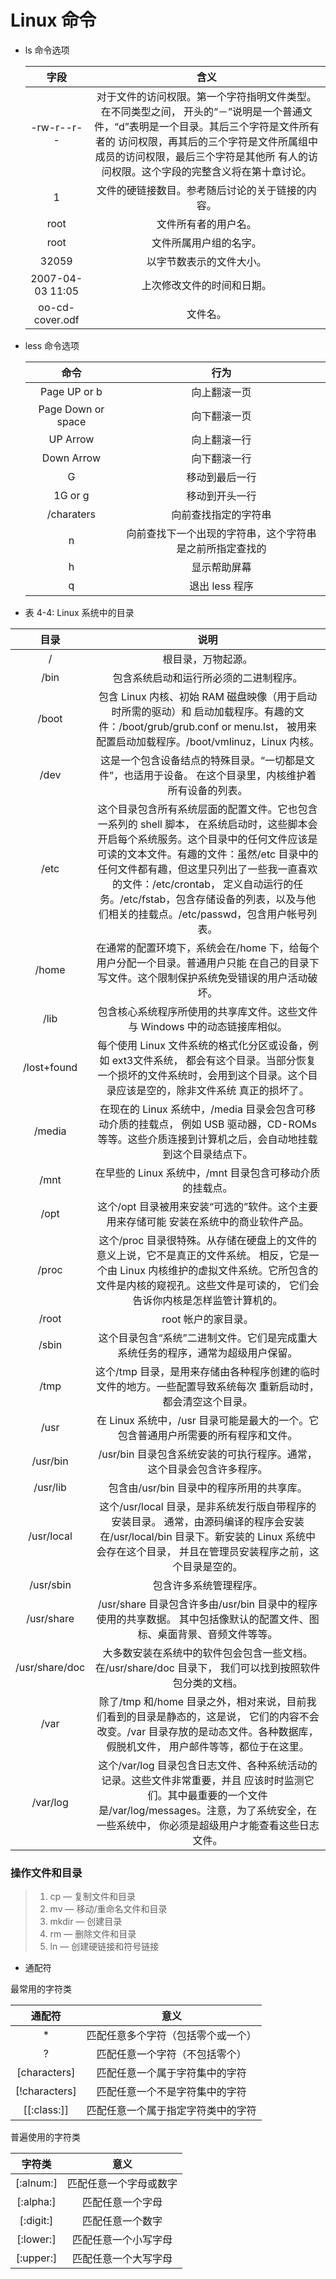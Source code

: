 # Linux 命令
* ls 命令选项

  |       字段       |                             含义                             |
  | :--------------: | :----------------------------------------------------------: |
  |    -rw-r--r--    | 对于文件的访问权限。第一个字符指明文件类型。在不同类型之间， 开头的“－”说明是一个普通文件，“d”表明是一个目录。其后三个字符是文件所有者的 访问权限，再其后的三个字符是文件所属组中成员的访问权限，最后三个字符是其他所 有人的访问权限。这个字段的完整含义将在第十章讨论。 |
  |        1         |       文件的硬链接数目。参考随后讨论的关于链接的内容。       |
  |       root       |                     文件所有者的用户名。                     |
  |       root       |                    文件所属用户组的名字。                    |
  |      32059       |                   以字节数表示的文件大小。                   |
  | 2007-04-03 11:05 |                  上次修改文件的时间和日期。                  |
  | oo-cd-cover.odf  |                           文件名。                           |

  

* less 命令选项

  |        命令        |                           行为                           |
  | :----------------: | :------------------------------------------------------: |
  |    Page UP or b    |                       向上翻滚一页                       |
  | Page Down or space |                       向下翻滚一页                       |
  |      UP Arrow      |                       向上翻滚一行                       |
  |     Down Arrow     |                       向下翻滚一行                       |
  |         G          |                      移动到最后一行                      |
  |      1G or g       |                      移动到开头一行                      |
  |     /charaters     |                   向前查找指定的字符串                   |
  |         n          | 向前查找下一个出现的字符串，这个字符串是之前所指定查找的 |
  |         h          |                       显示帮助屏幕                       |
  |         q          |                      退出 less 程序                      |

  

* 表 4-4: Linux 系统中的目录


|目录|说明|
|:-:|:-:|
| /              | 根目录，万物起源。                                           |
| /bin           | 包含系统启动和运行所必须的二进制程序。                       |
| /boot          | 包含 Linux 内核、初始 RAM 磁盘映像（用于启动时所需的驱动）和 启动加载程序。有趣的文件：/boot/grub/grub.conf or menu.lst， 被用来配置启动加载程序。/boot/vmlinuz，Linux 内核。 |
| /dev           | 这是一个包含设备结点的特殊目录。“一切都是文件”，也适用于设备。 在这个目录里，内核维护着所有设备的列表。 |
| /etc           | 这个目录包含所有系统层面的配置文件。它也包含一系列的 shell 脚本， 在系统启动时，这些脚本会开启每个系统服务。这个目录中的任何文件应该是可读的文本文件。有趣的文件：虽然/etc 目录中的任何文件都有趣，但这里只列出了一些我一直喜欢的文件：/etc/crontab， 定义自动运行的任务。/etc/fstab，包含存储设备的列表，以及与他们相关的挂载点。/etc/passwd，包含用户帐号列表。 |
| /home          | 在通常的配置环境下，系统会在/home 下，给每个用户分配一个目录。普通用户只能 在自己的目录下写文件。这个限制保护系统免受错误的用户活动破坏。 |
| /lib           | 包含核心系统程序所使用的共享库文件。这些文件与 Windows 中的动态链接库相似。 |
| /lost+found    | 每个使用 Linux 文件系统的格式化分区或设备，例如 ext3文件系统， 都会有这个目录。当部分恢复一个损坏的文件系统时，会用到这个目录。这个目录应该是空的，除非文件系统 真正的损坏了。 |
| /media         | 在现在的 Linux 系统中，/media 目录会包含可移动介质的挂载点， 例如 USB 驱动器，CD-ROMs 等等。这些介质连接到计算机之后，会自动地挂载到这个目录结点下。 |
| /mnt           | 在早些的 Linux 系统中，/mnt 目录包含可移动介质的挂载点。     |
| /opt           | 这个/opt 目录被用来安装“可选的”软件。这个主要用来存储可能 安装在系统中的商业软件产品。 |
| /proc          | 这个/proc 目录很特殊。从存储在硬盘上的文件的意义上说，它不是真正的文件系统。 相反，它是一个由 Linux 内核维护的虚拟文件系统。它所包含的文件是内核的窥视孔。这些文件是可读的， 它们会告诉你内核是怎样监管计算机的。 |
| /root          | root 帐户的家目录。                                          |
| /sbin          | 这个目录包含“系统”二进制文件。它们是完成重大系统任务的程序，通常为超级用户保留。 |
| /tmp           | 这个/tmp 目录，是用来存储由各种程序创建的临时文件的地方。一些配置导致系统每次 重新启动时，都会清空这个目录。 |
| /usr           | 在 Linux 系统中，/usr 目录可能是最大的一个。它包含普通用户所需要的所有程序和文件。 |
| /usr/bin       | /usr/bin 目录包含系统安装的可执行程序。通常，这个目录会包含许多程序。 |
| /usr/lib       | 包含由/usr/bin 目录中的程序所用的共享库。                    |
| /usr/local     | 这个/usr/local 目录，是非系统发行版自带程序的安装目录。 通常，由源码编译的程序会安装在/usr/local/bin 目录下。新安装的 Linux 系统中会存在这个目录， 并且在管理员安装程序之前，这个目录是空的。 |
| /usr/sbin      | 包含许多系统管理程序。                                       |
| /usr/share     | /usr/share 目录包含许多由/usr/bin 目录中的程序使用的共享数据。 其中包括像默认的配置文件、图标、桌面背景、音频文件等等。 |
| /usr/share/doc | 大多数安装在系统中的软件包会包含一些文档。在/usr/share/doc 目录下， 我们可以找到按照软件包分类的文档。 |
| /var           | 除了/tmp 和/home 目录之外，相对来说，目前我们看到的目录是静态的，这是说， 它们的内容不会改变。/var 目录存放的是动态文件。各种数据库，假脱机文件， 用户邮件等等，都位于在这里。 |
| /var/log       | 这个/var/log 目录包含日志文件、各种系统活动的记录。这些文件非常重要，并且 应该时时监测它们。其中最重要的一个文件是/var/log/messages。注意，为了系统安全，在一些系统中， 你必须是超级用户才能查看这些日志文件。 |

### 操作文件和目录

>1. cp — 复制文件和目录
>2. mv — 移动/重命名文件和目录
>3. mkdir — 创建目录
>4. rm — 删除文件和目录
>5. ln — 创建硬链接和符号链接

* 通配符

最常用的字符类

|    通配符     |                意义                |
| :-----------: | :--------------------------------: |
|       *       | 匹配任意多个字符（包括零个或一个） |
|       ?       |   匹配任意一个字符（不包括零个）   |
| [characters]  |   匹配任意一个属于字符集中的字符   |
| [!characters] |   匹配任意一个不是字符集中的字符   |
|  [[:class:]]  | 匹配任意一个属于指定字符类中的字符 |

普遍使用的字符类

|  字符类   |          意义          |
| :-------: | :--------------------: |
| [:alnum:] | 匹配任意一个字母或数字 |
| [:alpha:] |    匹配任意一个字母    |
| [:digit:] |    匹配任意一个数字    |
| [:lower:] |  匹配任意一个小写字母  |
| [:upper:] |  匹配任意一个大写字母  |

